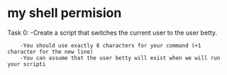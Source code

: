 # my shell permision
Task 0:
        -Create a script that switches the current user to the user betty.

        -You should use exactly 8 characters for your command (+1 character for the new line)
        -You can assume that the user betty will exist when we will run your scripti 
